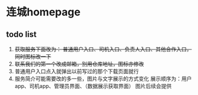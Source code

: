# 连城homepage

## todo list
1. ~~获取服务下面改为：
    普通用户入口、司机入口、负责人入口、其他合作入口，同时图标改一下~~
2. ~~联系我们的第一个改成邮箱，别用仓库地址，图标亦修改~~
3. 普通用户入口点入就弹出以前写过的那个下载页面就行
4. 服务简介可能需要改的多一些，图片与文字展示的方式变化
    展示顺序为：用户app、司机app、管理员界面、（数据展示获取界面）
    图片后续会提供
